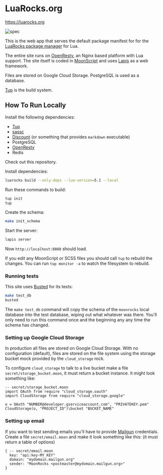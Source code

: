 # LuaRocks.org

<https://luarocks.org>

![spec](https://github.com/luarocks/luarocks-site/workflows/spec/badge.svg)

This is the web app that serves the default package manifest for for the [LuaRocks package manager](https://github.com/luarocks/luarocks) for Lua.

The entire site runs on [OpenResty][1], an Nginx based platform with Lua
support. The site itself is coded in [MoonScript][2] and uses [Lapis][3] as a
web framework.

Files are stored on Google Cloud Storage. PostgreSQL is used as a database.

[Tup][4] is the build system.

## How To Run Locally

Install the following dependencies:

* [Tup][4]
* [sassc](https://github.com/sass/sassc)
* [Discount](https://www.pell.portland.or.us/~orc/Code/discount/) (or something that provides `markdown` executable)
* PostgreSQL
* [OpenResty][1]
* Redis

Check out this repository.

Install dependencies:

```bash
luarocks build --only-deps --lua-version=5.1 --local
```

Run these commands to build:

```bash
tup init
tup
```

Create the schema:

```bash
make init_schema
```

Start the server:

```bash
lapis server
```

Now `http://localhost:8080` should load.

If you edit any MoonScript or SCSS files you should call `tup` to rebuild
the changes. You can run `tup monitor -a` to watch the filesystem to rebuild.

### Running tests

This site uses [Busted](https://olivinelabs.com/busted/) for its tests:

```bash
make test_db
busted
```

The `make test_db` command will copy the schema of the `moonrocks` local
database into the test database, wiping out what whatever was there. You'll
only need to run this command once and the beginning any any time the schema
has changed.

### Setting up Google Cloud Storage

In production all files are stored on Google Cloud Storage. With no
configuration (default), files are stored on the file system using the storage
bucket mock provided by the `cloud_storage` rock.

To configure `cloud_storage` to talk to a live bucket make a file
`secret/storage_bucket.moon`, it must return a bucket instance. It might look
something like:


```moonscript
-- secret/storage_bucket.moon
import OAuth from require "cloud_storage.oauth"
import CloudStorage from require "cloud_storage.google"

o = OAuth "NUMBER@developer.gserviceaccount.com", "PRIVATEKEY.pem"
CloudStorage(o, "PROJECT_ID")\bucket "BUCKET_NAME"
```

### Setting up email

If you want to test sending emails you'll have to provide [Mailgun][5]
credentials. Create a file `secret/email.moon` and make it look something like
this: (it must return a table of options)

```moonscript
{ -- secret/email.moon
  key: "api:key-MY_KEY"
  domain: "mydomain.mailgun.org"
  sender: "MoonRocks <postmaster@mydomain.mailgun.org>"
}
```

  [1]: https://openresty.org/
  [2]: https://moonscript.org/
  [3]: https://github.com/leafo/lapis
  [4]: http://gittup.org/tup/
  [5]: https://www.mailgun.com/


